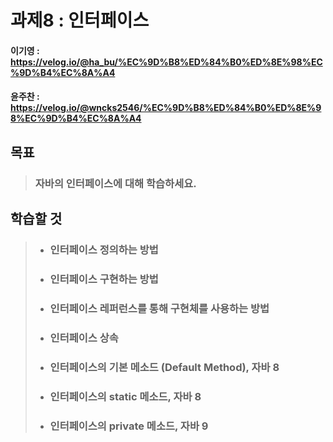 # 과제8 : 인터페이스

#### 이기영 : https://velog.io/@ha_bu/%EC%9D%B8%ED%84%B0%ED%8E%98%EC%9D%B4%EC%8A%A4
#### 윤주찬 : https://velog.io/@wncks2546/%EC%9D%B8%ED%84%B0%ED%8E%98%EC%9D%B4%EC%8A%A4

## 목표
> ### 자바의 인터페이스에 대해 학습하세요.

## 학습할 것
> - ### 인터페이스 정의하는 방법
> 
> - ### 인터페이스 구현하는 방법
> 
> - ### 인터페이스 레퍼런스를 통해 구현체를 사용하는 방법
> 
> - ### 인터페이스 상속
> 
> - ### 인터페이스의 기본 메소드 (Default Method), 자바 8
>
> - ### 인터페이스의 static 메소드, 자바 8
> 
> - ### 인터페이스의 private 메소드, 자바 9
> 
